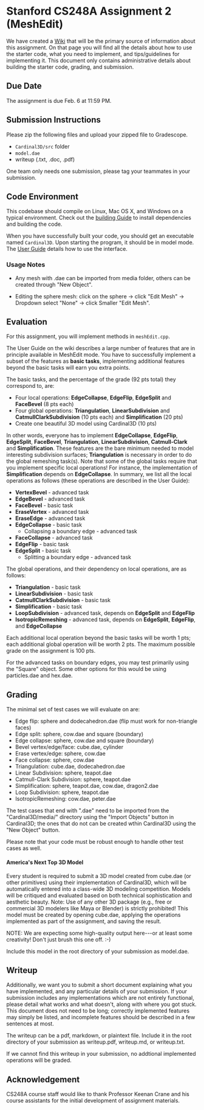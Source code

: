 # Stanford CS248A Assignment 2 (MeshEdit)

We have created a [Wiki](https://stanford-cs248.github.io/Cardinal3D/) that will be the primary source of information about this assignment. On that page you will find all the details about how to use the starter code, what you need to implement, and tips/guidelines for implementing it. This document only contains administrative details about building the starter code, grading, and submission.

## Due Date

The assignment is due Feb. 6 at 11:59 PM.

## Submission Instructions
Please zip the following files and upload your zipped file to Gradescope.

* `Cardinal3D/src` folder
* `model.dae`
* writeup (.txt, .doc, .pdf)

One team only needs one submission, please tag your teammates in your submission.

## Code Environment

This codebase should compile on Linux, Mac OS X, and Windows on a typical environment. Check out the [building Guide](https://stanford-cs248.github.io/Cardinal3D/build/) to install dependencies and building the code. 

When you have successfully built your code, you should get an executable named `Cardinal3D`. Upon starting the program, it should be in model mode. The [User Guide](https://stanford-cs248.github.io/Cardinal3D/guide/) details how to use the interface. 

### Usage Notes
* Any mesh with .dae can be imported from media folder, others can be created through "New Object".

* Editing the sphere mesh: click on the sphere -> click "Edit Mesh" -> Dropdown select "None" -> click Smaller "Edit Mesh".


## Evaluation
For this assignment, you will implement methods in `meshEdit.cpp`.

The User Guide on the wiki describes a large number of features that are in principle available in MeshEdit mode. You have to successfully implement a subset of the features as __basic tasks__, implementing additional features beyond the basic tasks will earn you extra points.

The basic tasks, and the percentage of the grade (92 pts total) they correspond to, are:

* Four local operations: **EdgeCollapse**, **EdgeFlip**, **EdgeSplit** and **FaceBevel** (8 pts each)
* Four global operations: **Triangulation**, **LinearSubdivision** and **CatmullClarkSubdivision** (10 pts each) and **Simplification** (20 pts)
* Create one beautiful 3D model using Cardinal3D (10 pts)

In other words, everyone has to implement **EdgeCollapse**, **EdgeFlip**, **EdgeSplit**, **FaceBevel**, **Triangulation**, **LinearSubdivision**, **Catmull-Clark** and **Simplification**. These features are the bare minimum needed to model interesting subdivision surfaces; **Triangulation** is necessary in order to do the global remeshing task(s). Note that some of the global tasks require that you implement specific local operations! For instance, the implementation of **Simplification** depends on **EdgeCollapse**. In summary, we list all the local operations as follows (these operations are described in the User Guide):

* **VertexBevel** - advanced task
* **EdgeBevel** - advanced task
* **FaceBevel** - basic task
* **EraseVertex** - advanced task
* **EraseEdge** - advanced task
* **EdgeCollapse** - basic task
    * Collapsing a boundary edge - advanced task
* **FaceCollapse** - advanced task
* **EdgeFlip** - basic task
* **EdgeSplit** - basic task
    * Splitting a boundary edge - advanced task

The global operations, and their dependency on local operations, are as follows:

* **Triangulation** - basic task
* **LinearSubdivision** - basic task
* **CatmullClarkSubdivision** - basic task
* **Simplification** - basic task
* **LoopSubdivision** - advanced task, depends on **EdgeSplit** and **EdgeFlip**
* **IsotropicRemeshing** - advanced task, depends on **EdgeSplit**, **EdgeFlip**, and **EdgeCollapse**

Each additional local operation beyond the basic tasks will be worth 1 pts; each additional global operation will be worth 2 pts. The maximum possible grade on the assignment is 100 pts.

For the advanced tasks on boundary edges, you may test primarily using the "Square" object. Some other options for this would be using particles.dae and hex.dae.

## Grading

The minimal set of test cases we will evaluate on are:

* Edge flip: sphere and dodecahedron.dae (flip must work for non-triangle faces)
* Edge split: sphere, cow.dae and square (boundary)
* Edge collapse: sphere, cow.dae and square (boundary)
* Bevel vertex/edge/face: cube.dae, cylinder
* Erase vertex/edge: sphere, cow.dae
* Face collapse: sphere, cow.dae
* Triangulation: cube.dae, dodecahedron.dae
* Linear Subdivision: sphere, teapot.dae
* Catmull-Clark Subdivision: sphere, teapot.dae
* Simplification: sphere, teapot.dae, cow.dae, dragon2.dae
* Loop Subdivision: sphere, teapot.dae
* IsotropicRemeshing: cow.dae, peter.dae

The test cases that end with ".dae" need to be imported from the "Cardinal3D/media/" directory using the "Import Objects" button in Cardinal3D; the ones that do not can be created wthin Cardinal3D using the "New Object" button.

Please note that your code must be robust enough to handle other test cases as well.

#### America's Next Top 3D Model

Every student is required to submit a 3D model created from cube.dae (or other primitives) using their implementation of Cardinal3D, which will be automatically entered into a class-wide 3D modeling competition. Models will be critiqued and evaluated based on both technical sophistication and aesthetic beauty. Note: Use of any other 3D package (e.g., free or commercial 3D modelers like Maya or Blender) is strictly prohibited! This model must be created by opening cube.dae, applying the operations implemented as part of the assignment, and saving the result.

NOTE: We are expecting some high-quality output here---or at least some creativity! Don't just brush this one off. :-)

Include this model in the root directory of your submission as model.dae.

## Writeup

Additionally, we want you to submit a short document explaining what you have implemented, and any particular details of your submission. If your submission includes any implementations which are not entirely functional, please detail what works and what doesn't, along with where you got stuck. This document does not need to be long; correctly implemented features may simply be listed, and incomplete features should be described in a few sentences at most.

The writeup can be a pdf, markdown, or plaintext file. Include it in the root directory of your submission as writeup.pdf, writeup.md, or writeup.txt.

If we cannot find this writeup in your submission, no addtional implemented operations will be graded.

## Acknowledgement

CS248A course staff would like to thank Professor Keenan Crane and his course assistants for the initial development of assignment materials.
